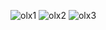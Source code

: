 ![olx1](https://user-images.githubusercontent.com/78752003/181860291-32f564aa-4178-4d9d-b05d-59c4aada1554.jpg)
![olx2](https://user-images.githubusercontent.com/78752003/181860299-c16faee8-b8c1-47c7-a529-5eeba60a3ff6.jpg)
![olx3](https://user-images.githubusercontent.com/78752003/181860309-d123aebf-dd29-4161-8e60-f3f15f4a6aae.jpg)
